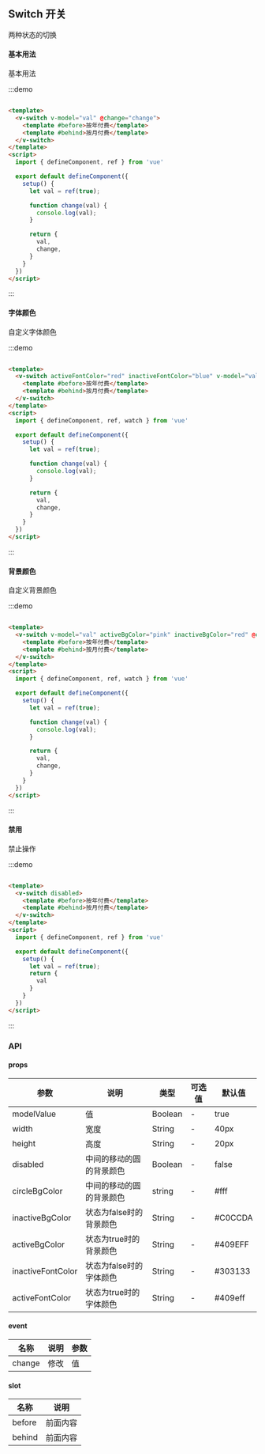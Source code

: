 ## Switch 开关

两种状态的切换

#### 基本用法

基本用法

:::demo

```html

<template>
  <v-switch v-model="val" @change="change">
    <template #before>按年付费</template>
    <template #behind>按月付费</template>
  </v-switch>
</template>
<script>
  import { defineComponent, ref } from 'vue'

  export default defineComponent({
    setup() {
      let val = ref(true);

      function change(val) {
        console.log(val);
      }

      return {
        val,
        change,
      }
    }
  })
</script>
```

:::

#### 字体颜色

自定义字体颜色

:::demo

```html

<template>
  <v-switch activeFontColor="red" inactiveFontColor="blue" v-model="val" @change="change">
    <template #before>按年付费</template>
    <template #behind>按月付费</template>
  </v-switch>
</template>
<script>
  import { defineComponent, ref, watch } from 'vue'

  export default defineComponent({
    setup() {
      let val = ref(true);

      function change(val) {
        console.log(val);
      }

      return {
        val,
        change,
      }
    }
  })
</script>
```

:::

#### 背景颜色

自定义背景颜色

:::demo

```html

<template>
  <v-switch v-model="val" activeBgColor="pink" inactiveBgColor="red" @change="change">
    <template #before>按年付费</template>
    <template #behind>按月付费</template>
  </v-switch>
</template>
<script>
  import { defineComponent, ref, watch } from 'vue'

  export default defineComponent({
    setup() {
      let val = ref(true);

      function change(val) {
        console.log(val);
      }

      return {
        val,
        change,
      }
    }
  })
</script>
```

:::

#### 禁用

禁止操作

:::demo

```html

<template>
  <v-switch disabled>
    <template #before>按年付费</template>
    <template #behind>按月付费</template>
  </v-switch>
</template>
<script>
  import { defineComponent, ref } from 'vue'

  export default defineComponent({
    setup() {
      let val = ref(true);
      return {
        val
      }
    }
  })
</script>
```

:::

### API

#### props

| 参数      | 说明          | 类型      | 可选值                           | 默认值  |
|---------- |-------------- |---------- |--------------------------------  |-------- |
| modelValue | 值 | Boolean | - | true |
| width | 宽度 | String | - | 40px |
| height | 高度 | String | - | 20px |
| disabled | 中间的移动的圆的背景颜色 | Boolean | - | false |
| circleBgColor | 中间的移动的圆的背景颜色 | string | - | #fff |
| inactiveBgColor | 状态为false时的背景颜色 | String | - | #C0CCDA |
| activeBgColor | 状态为true时的背景颜色 | String | - | #409EFF |
| inactiveFontColor | 状态为false时的字体颜色 | String | - | #303133 |
| activeFontColor | 状态为true时的字体颜色 | String | - | #409eff |

#### event

| 名称 | 说明 | 参数 |
|---------- |-------- |---------- |
| change | 修改 | 值 |

#### slot

| 名称 | 说明 |
|---------- |-------- |
| before | 前面内容 |
| behind | 前面内容 |
